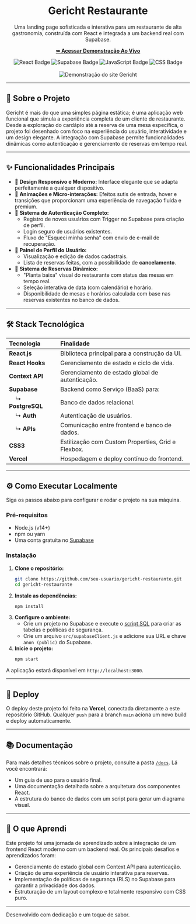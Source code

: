 <div align="center">
  
  <h1><b>Gericht Restaurante</b></h1>
  <p>Uma landing page sofisticada e interativa para um restaurante de alta gastronomia, construída com React e integrada a um backend real com Supabase.</p>

  <p>
    <a href="https://gericht-restaurante-one.vercel.app/"><strong>➥ Acessar Demonstração Ao Vivo</strong></a>
  </p>

  <img src="https://img.shields.io/badge/React-20232A?style=for-the-badge&logo=react&logoColor=61DAFB" alt="React Badge"/>
  <img src="https://img.shields.io/badge/Supabase-3ECF8E?style=for-the-badge&logo=supabase&logoColor=white" alt="Supabase Badge"/>
  <img src="https://img.shields.io/badge/JavaScript-F7DF1E?style=for-the-badge&logo=javascript&logoColor=black" alt="JavaScript Badge"/>
  <img src="https://img.shields.io/badge/CSS-239120?&style=for-the-badge&logo=css3&logoColor=white" alt="CSS Badge"/>
</div>

<br>


<div align="center">
  <img src="URL_DO_SEU_GIF_OU_SCREENSHOT" alt="Demonstração do site Gericht">

</div>

---

## 📜 Sobre o Projeto

Gericht é mais do que uma simples página estática; é uma aplicação web funcional que simula a experiência completa de um cliente de restaurante. Desde a exploração do cardápio até a reserva de uma mesa específica, o projeto foi desenhado com foco na experiência do usuário, interatividade e um design elegante. A integração com Supabase permite funcionalidades dinâmicas como autenticação e gerenciamento de reservas em tempo real.

---

## ✨ Funcionalidades Principais

-   🎨 **Design Responsivo e Moderno:** Interface elegante que se adapta perfeitamente a qualquer dispositivo.
-   🚀 **Animações e Micro-interações:** Efeitos sutis de entrada, hover e transições que proporcionam uma experiência de navegação fluida e premium.
-   🔐 **Sistema de Autenticação Completo:**
    -   Registro de novos usuários com Trigger no Supabase para criação de perfil.
    -   Login seguro de usuários existentes.
    -   Fluxo de "Esqueci minha senha" com envio de e-mail de recuperação.
-   👤 **Painel de Perfil do Usuário:**
    -   Visualização e edição de dados cadastrais.
    -   Lista de reservas feitas, com a possibilidade de **cancelamento**.
-   📅 **Sistema de Reservas Dinâmico:**
    -   "Planta baixa" visual do restaurante com status das mesas em tempo real.
    -   Seleção interativa de data (com calendário) e horário.
    -   Disponibilidade de mesas e horários calculada com base nas reservas existentes no banco de dados.

---

## 🛠️ Stack Tecnológica

| Tecnologia | Finalidade |
| :--- | :--- |
| **React.js** | Biblioteca principal para a construção da UI. |
| **React Hooks** | Gerenciamento de estado e ciclo de vida. |
| **Context API** | Gerenciamento de estado global de autenticação. |
| **Supabase** | Backend como Serviço (BaaS) para: |
|     ↳ **PostgreSQL** | Banco de dados relacional. |
|     ↳ **Auth** | Autenticação de usuários. |
|     ↳ **APIs** | Comunicação entre frontend e banco de dados. |
| **CSS3** | Estilização com Custom Properties, Grid e Flexbox. |
| **Vercel** | Hospedagem e deploy contínuo do frontend. |

---

## ⚙️ Como Executar Localmente

Siga os passos abaixo para configurar e rodar o projeto na sua máquina.

### Pré-requisitos
-   Node.js (v14+)
-   npm ou yarn
-   Uma conta gratuita no [Supabase](https://supabase.com)

### Instalação

1.  **Clone o repositório:**
    ```bash
    git clone https://github.com/seu-usuario/gericht-restaurante.git
    cd gericht-restaurante
    ```
2.  **Instale as dependências:**
    ```bash
    npm install
    ```
3.  **Configure o ambiente:**
    -   Crie um projeto no Supabase e execute o [script SQL](caminho/para/seu/script.sql) para criar as tabelas e políticas de segurança.
    -   Crie um arquivo `src/supabaseClient.js` e adicione sua URL e chave `anon (public)` do Supabase.
4.  **Inicie o projeto:**
    ```bash
    npm start
    ```
A aplicação estará disponível em `http://localhost:3000`.

---

## 🚀 Deploy

O deploy deste projeto foi feito na **Vercel**, conectada diretamente a este repositório GitHub. Qualquer `push` para a branch `main` aciona um novo build e deploy automaticamente.

---

## 📚 Documentação

Para mais detalhes técnicos sobre o projeto, consulte a pasta [`/docs`](./docs/README.md). Lá você encontrará:
-   Um guia de uso para o usuário final.
-   Uma documentação detalhada sobre a arquitetura dos componentes React.
-   A estrutura do banco de dados com um script para gerar um diagrama visual.

---

## 🌟 O que Aprendi

Este projeto foi uma jornada de aprendizado sobre a integração de um frontend React moderno com um backend real. Os principais desafios e aprendizados foram:
-   Gerenciamento de estado global com Context API para autenticação.
-   Criação de uma experiência de usuário interativa para reservas.
-   Implementação de políticas de segurança (RLS) no Supabase para garantir a privacidade dos dados.
-   Estruturação de um layout complexo e totalmente responsivo com CSS puro.

---

Desenvolvido com dedicação e um toque de sabor.
